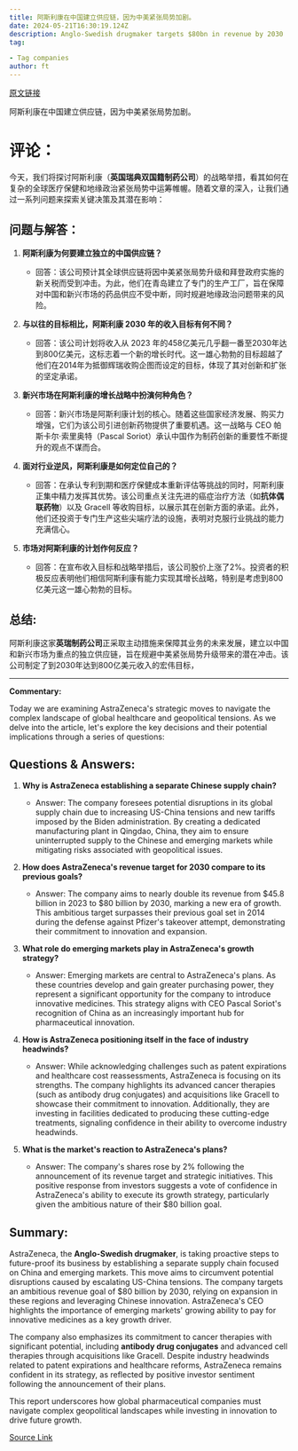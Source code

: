 ```yaml
---
title: 阿斯利康在中国建立供应链，因为中美紧张局势加剧。
date: 2024-05-21T16:30:19.124Z
description: Anglo-Swedish drugmaker targets $80bn in revenue by 2030
tag: 

- Tag companies
author: ft
---
```


[原文链接](https://ft.com/content/e54ac617-9869-4ba2-8933-8cc91942044e)

阿斯利康在中国建立供应链，因为中美紧张局势加剧。

# 评论：
今天，我们将探讨阿斯利康（**英国瑞典双国籍制药公司**）的战略举措，看其如何在复杂的全球医疗保健和地缘政治紧张局势中运筹帷幄。随着文章的深入，让我们通过一系列问题来探索关键决策及其潜在影响：

## 问题与解答：

1. **阿斯利康为何要建立独立的中国供应链？**
   - 回答：该公司预计其全球供应链将因中美紧张局势升级和拜登政府实施的新关税而受到冲击。为此，他们在青岛建立了专门的生产工厂，旨在保障对中国和新兴市场的药品供应不受中断，同时规避地缘政治问题带来的风险。

2. **与以往的目标相比，阿斯利康 2030 年的收入目标有何不同？**
   - 回答：该公司计划将收入从 2023 年的458亿美元几乎翻一番至2030年达到800亿美元，这标志着一个新的增长时代。这一雄心勃勃的目标超越了他们在2014年为抵御辉瑞收购企图而设定的目标，体现了其对创新和扩张的坚定承诺。

3. **新兴市场在阿斯利康的增长战略中扮演何种角色？**
   - 回答：新兴市场是阿斯利康计划的核心。随着这些国家经济发展、购买力增强，它们为该公司引进创新药物提供了重要机遇。这一战略与 CEO 帕斯卡尔·索里奥特（Pascal Soriot）承认中国作为制药创新的重要性不断提升的观点不谋而合。

4. **面对行业逆风，阿斯利康是如何定位自己的？**
   - 回答：在承认专利到期和医疗保健成本重新评估等挑战的同时，阿斯利康正集中精力发挥其优势。该公司重点关注先进的癌症治疗方法（如**抗体偶联药物**）以及 Gracell 等收购目标，以展示其在创新方面的承诺。此外，他们还投资于专门生产这些尖端疗法的设施，表明对克服行业挑战的能力充满信心。

5. **市场对阿斯利康的计划作何反应？**
   - 回答：在宣布收入目标和战略举措后，该公司股价上涨了2%。投资者的积极反应表明他们相信阿斯利康有能力实现其增长战略，特别是考虑到800亿美元这一雄心勃勃的目标。

## 总结: 

阿斯利康这家**英瑞制药公司**正采取主动措施来保障其业务的未来发展，建立以中国和新兴市场为重点的独立供应链，旨在规避中美紧张局势升级带来的潜在冲击。该公司制定了到2030年达到800亿美元收入的宏伟目标，

---

**Commentary:** 

Today we are examining AstraZeneca's strategic moves to navigate the complex landscape of global healthcare and geopolitical tensions. As we delve into the article, let's explore the key decisions and their potential implications through a series of questions: 

## Questions & Answers: 

1. **Why is AstraZeneca establishing a separate Chinese supply chain?** 
   - Answer: The company foresees potential disruptions in its global supply chain due to increasing US-China tensions and new tariffs imposed by the Biden administration. By creating a dedicated manufacturing plant in Qingdao, China, they aim to ensure uninterrupted supply to the Chinese and emerging markets while mitigating risks associated with geopolitical issues. 

2. **How does AstraZeneca's revenue target for 2030 compare to its previous goals?** 
   - Answer: The company aims to nearly double its revenue from $45.8 billion in 2023 to $80 billion by 2030, marking a new era of growth. This ambitious target surpasses their previous goal set in 2014 during the defense against Pfizer's takeover attempt, demonstrating their commitment to innovation and expansion. 

3. **What role do emerging markets play in AstraZeneca's growth strategy?** 
   - Answer: Emerging markets are central to AstraZeneca's plans. As these countries develop and gain greater purchasing power, they represent a significant opportunity for the company to introduce innovative medicines. This strategy aligns with CEO Pascal Soriot's recognition of China as an increasingly important hub for pharmaceutical innovation. 

4. **How is AstraZeneca positioning itself in the face of industry headwinds?** 
   - Answer: While acknowledging challenges such as patent expirations and healthcare cost reassessments, AstraZeneca is focusing on its strengths. The company highlights its advanced cancer therapies (such as antibody drug conjugates) and acquisitions like Gracell to showcase their commitment to innovation. Additionally, they are investing in facilities dedicated to producing these cutting-edge treatments, signaling confidence in their ability to overcome industry headwinds. 

5. **What is the market's reaction to AstraZeneca's plans?** 
   - Answer: The company's shares rose by 2% following the announcement of its revenue target and strategic initiatives. This positive response from investors suggests a vote of confidence in AstraZeneca's ability to execute its growth strategy, particularly given the ambitious nature of their $80 billion goal. 

## Summary: 

AstraZeneca, the **Anglo-Swedish drugmaker**, is taking proactive steps to future-proof its business by establishing a separate supply chain focused on China and emerging markets. This move aims to circumvent potential disruptions caused by escalating US-China tensions. The company targets an ambitious revenue goal of $80 billion by 2030, relying on expansion in these regions and leveraging Chinese innovation. AstraZeneca's CEO highlights the importance of emerging markets' growing ability to pay for innovative medicines as a key growth driver. 

The company also emphasizes its commitment to cancer therapies with significant potential, including **antibody drug conjugates** and advanced cell therapies through acquisitions like Gracell. Despite industry headwinds related to patent expirations and healthcare reforms, AstraZeneca remains confident in its strategy, as reflected by positive investor sentiment following the announcement of their plans. 

This report underscores how global pharmaceutical companies must navigate complex geopolitical landscapes while investing in innovation to drive future growth.

[Source Link](https://ft.com/content/e54ac617-9869-4ba2-8933-8cc91942044e)

